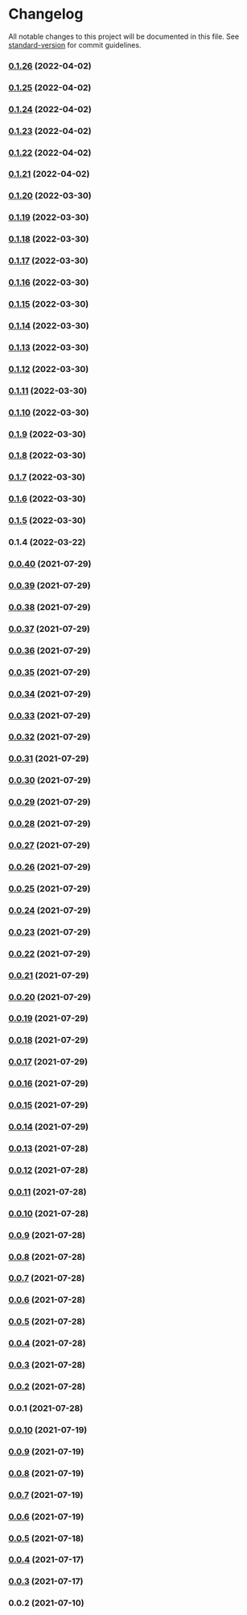 # Changelog

All notable changes to this project will be documented in this file. See [standard-version](https://github.com/conventional-changelog/standard-version) for commit guidelines.

### [0.1.26](https://github.com/srclaunch/data-client/compare/v0.1.25...v0.1.26) (2022-04-02)

### [0.1.25](https://github.com/srclaunch/data-client/compare/v0.1.24...v0.1.25) (2022-04-02)

### [0.1.24](https://github.com/srclaunch/data-client/compare/v0.1.23...v0.1.24) (2022-04-02)

### [0.1.23](https://github.com/srclaunch/data-client/compare/v0.1.22...v0.1.23) (2022-04-02)

### [0.1.22](https://github.com/srclaunch/data-client/compare/v0.1.21...v0.1.22) (2022-04-02)

### [0.1.21](https://github.com/srclaunch/data-client/compare/v0.1.20...v0.1.21) (2022-04-02)

### [0.1.20](https://github.com/srclaunch/data-client/compare/v0.1.19...v0.1.20) (2022-03-30)

### [0.1.19](https://github.com/srclaunch/data-client/compare/v0.1.18...v0.1.19) (2022-03-30)

### [0.1.18](https://github.com/srclaunch/data-client/compare/v0.1.17...v0.1.18) (2022-03-30)

### [0.1.17](https://github.com/srclaunch/data-client/compare/v0.1.16...v0.1.17) (2022-03-30)

### [0.1.16](https://github.com/srclaunch/data-client/compare/v0.1.15...v0.1.16) (2022-03-30)

### [0.1.15](https://github.com/srclaunch/data-client/compare/v0.1.14...v0.1.15) (2022-03-30)

### [0.1.14](https://github.com/srclaunch/data-client/compare/v0.1.13...v0.1.14) (2022-03-30)

### [0.1.13](https://github.com/srclaunch/data-client/compare/v0.1.12...v0.1.13) (2022-03-30)

### [0.1.12](https://github.com/srclaunch/data-client/compare/v0.1.11...v0.1.12) (2022-03-30)

### [0.1.11](https://github.com/srclaunch/data-client/compare/v0.1.10...v0.1.11) (2022-03-30)

### [0.1.10](https://github.com/srclaunch/data-client/compare/v0.1.9...v0.1.10) (2022-03-30)

### [0.1.9](https://github.com/srclaunch/data-client/compare/v0.1.8...v0.1.9) (2022-03-30)

### [0.1.8](https://github.com/srclaunch/data-client/compare/v0.1.7...v0.1.8) (2022-03-30)

### [0.1.7](https://github.com/srclaunch/data-client/compare/v0.1.6...v0.1.7) (2022-03-30)

### [0.1.6](https://github.com/srclaunch/data-client/compare/v0.1.5...v0.1.6) (2022-03-30)

### [0.1.5](https://github.com/srclaunch/data-client/compare/v0.1.4...v0.1.5) (2022-03-30)

### 0.1.4 (2022-03-22)

### [0.0.40](https://github.com/srclaunch/data/compare/v0.0.39...v0.0.40) (2021-07-29)

### [0.0.39](https://github.com/srclaunch/data/compare/v0.0.38...v0.0.39) (2021-07-29)

### [0.0.38](https://github.com/srclaunch/data/compare/v0.0.37...v0.0.38) (2021-07-29)

### [0.0.37](https://github.com/srclaunch/data/compare/v0.0.36...v0.0.37) (2021-07-29)

### [0.0.36](https://github.com/srclaunch/data/compare/v0.0.35...v0.0.36) (2021-07-29)

### [0.0.35](https://github.com/srclaunch/data/compare/v0.0.34...v0.0.35) (2021-07-29)

### [0.0.34](https://github.com/srclaunch/data/compare/v0.0.33...v0.0.34) (2021-07-29)

### [0.0.33](https://github.com/srclaunch/data/compare/v0.0.32...v0.0.33) (2021-07-29)

### [0.0.32](https://github.com/srclaunch/data/compare/v0.0.31...v0.0.32) (2021-07-29)

### [0.0.31](https://github.com/srclaunch/data/compare/v0.0.30...v0.0.31) (2021-07-29)

### [0.0.30](https://github.com/srclaunch/data/compare/v0.0.29...v0.0.30) (2021-07-29)

### [0.0.29](https://github.com/srclaunch/data/compare/v0.0.28...v0.0.29) (2021-07-29)

### [0.0.28](https://github.com/srclaunch/data/compare/v0.0.27...v0.0.28) (2021-07-29)

### [0.0.27](https://github.com/srclaunch/data/compare/v0.0.26...v0.0.27) (2021-07-29)

### [0.0.26](https://github.com/srclaunch/data/compare/v0.0.25...v0.0.26) (2021-07-29)

### [0.0.25](https://github.com/srclaunch/data/compare/v0.0.24...v0.0.25) (2021-07-29)

### [0.0.24](https://github.com/srclaunch/data/compare/v0.0.23...v0.0.24) (2021-07-29)

### [0.0.23](https://github.com/srclaunch/data/compare/v0.0.22...v0.0.23) (2021-07-29)

### [0.0.22](https://github.com/srclaunch/data/compare/v0.0.21...v0.0.22) (2021-07-29)

### [0.0.21](https://github.com/srclaunch/data/compare/v0.0.20...v0.0.21) (2021-07-29)

### [0.0.20](https://github.com/srclaunch/data/compare/v0.0.19...v0.0.20) (2021-07-29)

### [0.0.19](https://github.com/srclaunch/data/compare/v0.0.18...v0.0.19) (2021-07-29)

### [0.0.18](https://github.com/srclaunch/data/compare/v0.0.17...v0.0.18) (2021-07-29)

### [0.0.17](https://github.com/srclaunch/data/compare/v0.0.16...v0.0.17) (2021-07-29)

### [0.0.16](https://github.com/srclaunch/data/compare/v0.0.15...v0.0.16) (2021-07-29)

### [0.0.15](https://github.com/srclaunch/data/compare/v0.0.14...v0.0.15) (2021-07-29)

### [0.0.14](https://github.com/srclaunch/data/compare/v0.0.13...v0.0.14) (2021-07-29)

### [0.0.13](https://github.com/srclaunch/data/compare/v0.0.12...v0.0.13) (2021-07-28)

### [0.0.12](https://github.com/srclaunch/data/compare/v0.0.11...v0.0.12) (2021-07-28)

### [0.0.11](https://github.com/srclaunch/data/compare/v0.0.10...v0.0.11) (2021-07-28)

### [0.0.10](https://github.com/srclaunch/data/compare/v0.0.9...v0.0.10) (2021-07-28)

### [0.0.9](https://github.com/srclaunch/data/compare/v0.0.8...v0.0.9) (2021-07-28)

### [0.0.8](https://github.com/srclaunch/data/compare/v0.0.7...v0.0.8) (2021-07-28)

### [0.0.7](https://github.com/srclaunch/data/compare/v0.0.6...v0.0.7) (2021-07-28)

### [0.0.6](https://github.com/srclaunch/data/compare/v0.0.5...v0.0.6) (2021-07-28)

### [0.0.5](https://github.com/srclaunch/data/compare/v0.0.4...v0.0.5) (2021-07-28)

### [0.0.4](https://github.com/srclaunch/data/compare/v0.0.3...v0.0.4) (2021-07-28)

### [0.0.3](https://github.com/srclaunch/data/compare/v0.0.2...v0.0.3) (2021-07-28)

### [0.0.2](https://github.com/srclaunch/data/compare/v0.0.1...v0.0.2) (2021-07-28)

### 0.0.1 (2021-07-28)

### [0.0.10](https://github.com/srclaunch/server/compare/v0.0.9...v0.0.10) (2021-07-19)

### [0.0.9](https://github.com/srclaunch/server/compare/v0.0.8...v0.0.9) (2021-07-19)

### [0.0.8](https://github.com/srclaunch/server/compare/v0.0.7...v0.0.8) (2021-07-19)

### [0.0.7](https://github.com/srclaunch/server/compare/v0.0.6...v0.0.7) (2021-07-19)

### [0.0.6](https://github.com/srclaunch/server/compare/v0.0.5...v0.0.6) (2021-07-19)

### [0.0.5](https://github.com/srclaunch/server/compare/v0.0.4...v0.0.5) (2021-07-18)

### [0.0.4](https://github.com/srclaunch/server/compare/v0.0.3...v0.0.4) (2021-07-17)

### [0.0.3](https://github.com/srclaunch/server/compare/v0.0.2...v0.0.3) (2021-07-17)

### 0.0.2 (2021-07-10)
